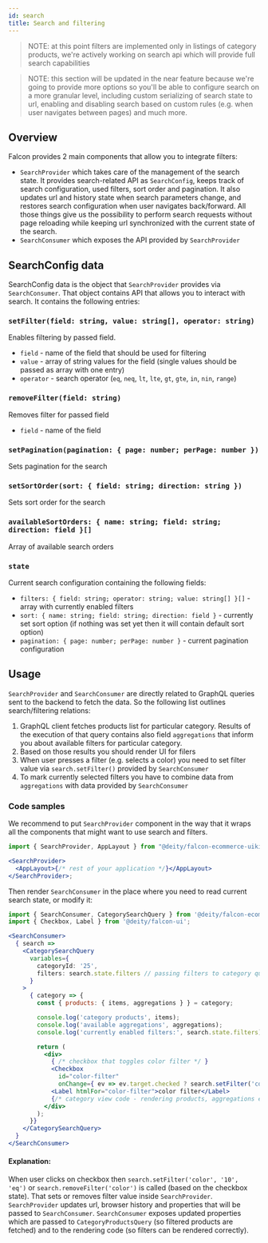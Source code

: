 ```yaml
---
id: search
title: Search and filtering
---
```


> NOTE: at this point filters are implemented only in listings of category products, we're actively working on search api which will provide full search capabilities

> NOTE: this section will be updated in the near feature because we're going to provide more options so you'll be able to configure search on a more granular level, including custom serializing of search state to url, enabling and disabling search based on custom rules (e.g. when user navigates between pages) and much more.

## Overview

Falcon provides 2 main components that allow you to integrate filters:

- `SearchProvider` which takes care of the management of the search state. It provides search-related API as `SearchConfig`, keeps track of search configuration, used filters, sort order and pagination. It also updates url and history state when search parameters change, and restores search configuration when user navigates back/forward. All those things give us the possibility to perform search requests without page reloading while keeping url synchronized with the current state of the search.
- `SearchConsumer` which exposes the API provided by `SearchProvider`

## SearchConfig data

SearchConfig data is the object that `SearchProvider` provides via `SearchConsumer`. That object contains API that allows you to interact with search. It contains the following entries:

### `setFilter(field: string, value: string[], operator: string)`

Enables filtering by passed field.

- `field` - name of the field that should be used for filtering
- `value` - array of string values for the field (single values should be passed as array with one entry)
- `operator` - search operator (`eq`, `neq`, `lt`, `lte`, `gt`, `gte`, `in`, `nin`, `range`)

### `removeFilter(field: string)`

Removes filter for passed field

- `field` - name of the field

### `setPagination(pagination: { page: number; perPage: number })`

Sets pagination for the search

### `setSortOrder(sort: { field: string; direction: string })`

Sets sort order for the search

### `availableSortOrders: { name: string; field: string; direction: field }[]`

Array of available search orders

### `state`

Current search configuration containing the following fields:

- `filters: { field: string; operator: string; value: string[] }[]` - array with currently enabled filters
- `sort: { name: string; field: string; direction: field }` - currently set sort option (if nothing was set yet then it will contain default sort option)
- `pagination: { page: number; perPage: number }` - current pagination configuration

## Usage

`SearchProvider` and `SearchConsumer` are directly related to GraphQL queries sent to the backend to fetch the data. So the following list outlines search/filtering relations:

1. GraphQL client fetches products list for particular category. Results of the execution of that query contains also field `aggregations` that inform you about available filters for particular category.
2. Based on those results you should render UI for filers
3. When user presses a filter (e.g. selects a color) you need to set filter value via `search.setFilter()` provided by `SearchConsumer`
4. To mark currently selected filters you have to combine data from `aggregations` with data provided by `SearchConsumer`

### Code samples

We recommend to put `SearchProvider` component in the way that it wraps all the components that might want to use search and filters.

```jsx
import { SearchProvider, AppLayout } from "@deity/falcon-ecommerce-uikit";

<SearchProvider>
  <AppLayout>{/* rest of your application */}</AppLayout>
</SearchProvider>;
```

Then render `SearchConsumer` in the place where you need to read current search state, or modify it:

```jsx
import { SearchConsumer, CategorySearchQuery } from '@deity/falcon-ecommerce-uikit';
import { Checkbox, Label } from '@deity/falcon-ui';

<SearchConsumer>
  { search =>
    <CategorySearchQuery
      variables={
        categoryId: '25',
        filters: search.state.filters // passing filters to category query
      }
    >
      { category => {
        const { products: { items, aggregations } } = category;

        console.log('category products', items);
        console.log('available aggregations', aggregations);
        console.log('currently enabled filters:', search.state.filters);

        return (
          <div>
            { /* checkbox that toggles color filter */ }
            <Checkbox
              id="color-filter"
              onChange={ ev => ev.target.checked ? search.setFilter('color', '10', 'eq') : search.removeFilter('color') } />
            <Label htmlFor="color-filter">color filter</Label>
            {/* category view code - rendering products, aggregations etc */}
          </div>
        );
      }}
    </CategorySearchQuery>
  }
</SearchConsumer>
```

#### Explanation:

When user clicks on checkbox then `search.setFilter('color', '10', 'eq')` or `search.removeFilter('color')` is called (based on the checkbox state). That sets or removes filter value inside `SearchProvider`. `SearchProvider` updates url, browser history and properties that will be passed to `SearchConsumer`. `SearchConsumer` exposes updated properties which are passed to `CategoryProductsQuery` (so filtered products are fetched) and to the rendering code (so filters can be rendered correctly).
